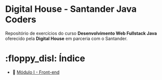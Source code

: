 # Digital House - Santander Java Coders

Repositório de exercícios do curso **Desenvolvimento Web Fullstack Java** oferecido pela **Digital House** em parceria com o Santander.


# :floppy_disl: Índice


- :pushpin: [Módulo I - Front-end](https://github.com/majutre/exercicios-dh/tree/master/modulo-01)
